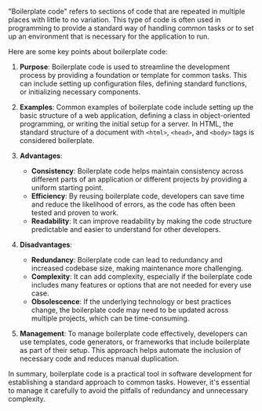 "Boilerplate code" refers to sections of code that are repeated in
multiple places with little to no variation. This type of code is
often used in programming to provide a standard way of handling common
tasks or to set up an environment that is necessary for the
application to run.

Here are some key points about boilerplate code:

1. **Purpose**: Boilerplate code is used to streamline the development
   process by providing a foundation or template for common
   tasks. This can include setting up configuration files, defining
   standard functions, or initializing necessary components.

2. **Examples**: Common examples of boilerplate code include setting
   up the basic structure of a web application, defining a class in
   object-oriented programming, or writing the initial setup for a
   server. In HTML, the standard structure of a document with
   `<html>`, `<head>`, and `<body>` tags is considered boilerplate.

3. **Advantages**:
   - **Consistency**: Boilerplate code helps maintain consistency
     across different parts of an application or different projects by
     providing a uniform starting point.
   - **Efficiency**: By reusing boilerplate code, developers can save
     time and reduce the likelihood of errors, as the code has often
     been tested and proven to work.
   - **Readability**: It can improve readability by making the code
     structure predictable and easier to understand for other
     developers.

4. **Disadvantages**:
   - **Redundancy**: Boilerplate code can lead to redundancy and
     increased codebase size, making maintenance more challenging.
   - **Complexity**: It can add complexity, especially if the
     boilerplate code includes many features or options that are not
     needed for every use case.
   - **Obsolescence**: If the underlying technology or best practices
     change, the boilerplate code may need to be updated across
     multiple projects, which can be time-consuming.

5. **Management**: To manage boilerplate code effectively, developers
   can use templates, code generators, or frameworks that include
   boilerplate as part of their setup. This approach helps automate
   the inclusion of necessary code and reduces manual duplication.

In summary, boilerplate code is a practical tool in software
development for establishing a standard approach to common
tasks. However, it's essential to manage it carefully to avoid the
pitfalls of redundancy and unnecessary complexity.
